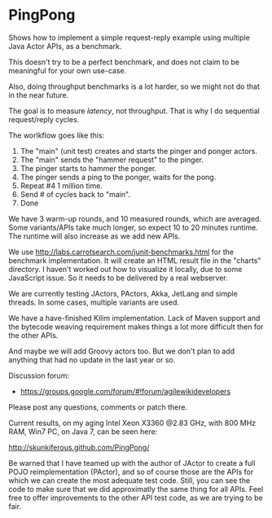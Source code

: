 PingPong
========

Shows how to implement a simple request-reply example using multiple Java Actor APIs, as a benchmark.

This doesn't try to be a perfect benchmark, and does not claim to be meaningful for your own use-case.

Also, doing throughput benchmarks is a lot harder, so we might not do that in the near future.

The goal is to measure *latency*, not throughput. That is why I do sequential request/reply cycles.

The worlkflow goes like this:

1. The "main" (unit test) creates and starts the pinger and ponger actors.
2. The "main" sends the "hammer request" to the pinger.
3. The pinger starts to hammer the ponger.
4. The pinger sends a ping to the ponger, waits for the pong.
5. Repeat #4 1 million time.
6. Send # of cycles back to "main".
7. Done

We have 3 warm-up rounds, and 10 measured rounds, which are averaged. Some variants/APIs take much longer, so expect 10 to 20 minutes runtime. The runtime will also increase as we add new APIs.

We use http://labs.carrotsearch.com/junit-benchmarks.html for the benchmark implementation. It will create an HTML result file in the "charts" directory. I haven't worked out how to visualize it locally, due to some JavaScript issue. So it needs to be delivered by a real webserver.

We are currently testing JActors, PActors, Akka, JetLang and simple threads. In some cases, multiple variants are used.

We have a have-finished Kilim implementation. Lack of Maven support and the bytecode weaving requirement makes things a lot more difficult then for the other APIs.

And maybe we will add Groovy actors too. But we don't plan to add anything that had no update in the last year or so.

Discussion forum:

* https://groups.google.com/forum/#!forum/agilewikidevelopers

Please post any questions, comments or patch there.

Current results, on my aging Intel Xeon X3360 @2.83 GHz, with 800 MHz RAM, Win7 PC, on Java 7, can be seen here:

http://skunkiferous.github.com/PingPong/

Be warned that I have teamed up with the author of JActor to create a full POJO reimplementation (PActor), and so of course those are the APIs for which we can create the most adequate test code. Still, you can see the code to make sure that we did approximatly the same thing for all APIs. Feel free to offer improvements to the other API test code, as we are trying to be fair.

